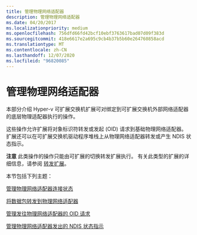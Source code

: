 ```yaml
---
title: 管理物理网络适配器
description: 管理物理网络适配器
ms.date: 04/20/2017
ms.localizationpriority: medium
ms.openlocfilehash: 756dfd66fd42bcf10ebf3763617bad07d09f383d
ms.sourcegitcommit: 418e6617e2a695c9cb4b37b5b60e264760858acd
ms.translationtype: MT
ms.contentlocale: zh-CN
ms.lasthandoff: 12/07/2020
ms.locfileid: "96820085"
---
```

# <a name="managing-physical-network-adapters"></a>管理物理网络适配器


本部分介绍 Hyper-v 可扩展交换机扩展可对绑定到可扩展交换机外部网络适配器的底层物理适配器执行的操作。

这些操作允许扩展将对象标识符转发或发起 (OID) 请求到基础物理网络适配器。 扩展还可以在可扩展交换机驱动程序堆栈上从物理网络适配器转发或产生 NDIS 状态指示。

**注意**  此类操作的操作只能由可扩展的切换转发扩展执行。 有关此类型的扩展的详细信息，请参阅 [转发扩展](forwarding-extensions.md)。

 

本节包括下列主题：

[管理物理网络适配器连接状态](forwarding-packets-to-physical-network-adapters.md)

[将数据包转发到物理网络适配器](forwarding-packets-to-physical-network-adapters.md)

[管理发往物理网络适配器的 OID 请求](managing-oid-requests-to-physical-network-adapters.md)

[管理物理网络适配器发出的 NDIS 状态指示](managing-ndis-status-indications-from-physical-network-adapters.md)

 

 






